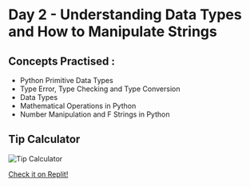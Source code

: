 <h1>Day 2 - Understanding Data Types and How to Manipulate Strings</h1>
<h2>Concepts Practised :</h2>
<ul><li>Python Primitive Data Types</li>
<li>Type Error, Type Checking and Type Conversion</li>
<li>Data Types</li>
<li>Mathematical Operations in Python</li>
<li>Number Manipulation and F Strings in Python</li></ul>
<h2>Tip Calculator</h2>

<img src="https://user-images.githubusercontent.com/98851253/154178407-2fd555e2-2bdd-4a87-ad03-477e07cb307e.gif" alt="Tip Calculator">

<a href="https://replit.com/@paolaboscagin/Tip-Calculator?v=1">Check it on Replit!</a>
